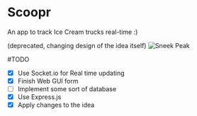 # Scoopr
An app to track Ice Cream trucks real-time :)

(deprecated, changing design of the idea itself)
![Sneek Peak](https://raw.githubusercontent.com/Vikaton/JoyTracker/master/image.jpeg)

#TODO

- [x] Use Socket.io for Real time updating
- [x] Finish Web GUI form
- [ ] Implement some sort of database
- [x] Use Express.js
- [x] Apply changes to the idea
